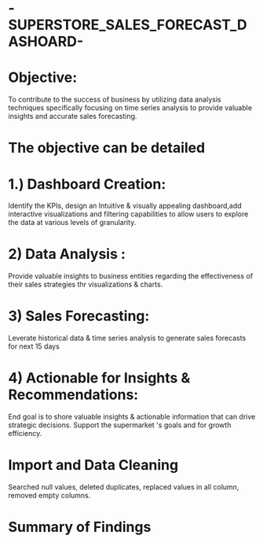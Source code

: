 # -SUPERSTORE_SALES_FORECAST_DASHOARD-

# Objective:
To contribute to the success of business by utilizing data analysis techniques specifically  focusing on time series analysis to provide valuable insights and accurate sales forecasting.
# The objective can be detailed
# 1.) Dashboard Creation: 
Identify the KPIs, design an
Intuitive & visually appealing dashboard,add
interactive
visualizations and filtering capabilities 
to allow users to explore the data at various levels of granularity.
# 2) Data Analysis : 
Provide valuable insights to business entities regarding the effectiveness of their sales strategies thr
visualizations & charts.
# 3) Sales Forecasting:
Leverate historical data & time series analysis to generate sales forecasts 
for next  15 days
# 4) Actionable for Insights & Recommendations:
End goal is to shore valuable insights & actionable information that can drive strategic
decisions. Support the supermarket 's goals and for growth efficiency.

# Import and Data Cleaning
Searched null values, deleted duplicates, replaced values in all column, removed empty columns.

# Summary of Findings

